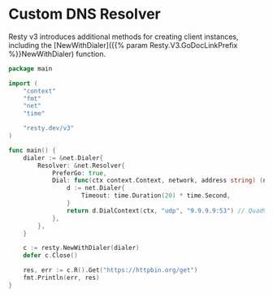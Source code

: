 
# Custom DNS Resolver

Resty v3 introduces additional methods for creating client instances, including the [NewWithDialer]({{% param Resty.V3.GoDocLinkPrefix %}}NewWithDialer) function.

```go
package main

import (
	"context"
	"fmt"
	"net"
	"time"

	"resty.dev/v3"
)

func main() {
	dialer := &net.Dialer{
		Resolver: &net.Resolver{
			PreferGo: true,
			Dial: func(ctx context.Context, network, address string) (net.Conn, error) {
				d := net.Dialer{
					Timeout: time.Duration(20) * time.Second,
				}
				return d.DialContext(ctx, "udp", "9.9.9.9:53") // Quad9 DNS
			},
		},
	}

	c := resty.NewWithDialer(dialer)
	defer c.Close()

	res, err := c.R().Get("https://httpbin.org/get")
	fmt.Println(err, res)
}
```
